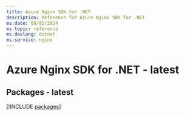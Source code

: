 ```yaml
---
title: Azure Nginx SDK for .NET
description: Reference for Azure Nginx SDK for .NET
ms.date: 09/02/2024
ms.topic: reference
ms.devlang: dotnet
ms.service: nginx
---
```

# Azure Nginx SDK for .NET - latest
## Packages - latest
[!INCLUDE [packages](nginx-index.md)]